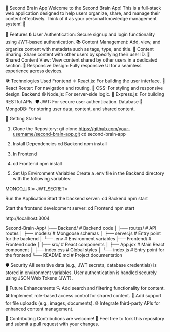 🧠 Second Brain App
Welcome to the Second Brain App! This is a full-stack web application designed to help users organize, share, and manage their content effectively. Think of it as your personal knowledge management system! 🚀

🌟 Features
🔒 User Authentication: Secure signup and login functionality using JWT-based authentication.
📚 Content Management: Add, view, and organize content with metadata such as tags, type, and title.
🤝 Content Sharing: Share content with other users by specifying their user ID.
👀 Shared Content View: View content shared by other users in a dedicated section.
📱 Responsive Design: Fully responsive UI for a seamless experience across devices.

🛠️ Technologies Used
Frontend
⚛️ React.js: For building the user interface.
🧭 React Router: For navigation and routing.
🎨 CSS: For styling and responsive design.
Backend
🟢 Node.js: For server-side logic.
🚀 Express.js: For building RESTful APIs.
🛡️ JWT: For secure user authentication.
Database
🍃 MongoDB: For storing user data, content, and shared content.

🚀 Getting Started
1. Clone the Repository:
  git clone https://github.com/your-username/second-brain-app.git
cd second-brain-app
2. Install Dependencies
cd Backend
npm install
3. In Frontend
4. cd Frontend
npm install

3. Set Up Environment Variables
Create a .env file in the Backend directory with the following variables:

MONGO_URI=<your-mongodb-connection-string>
JWT_SECRET=<your-jwt-secret>

Run the Application
Start the backend server:
cd Backend
npm start

Start the frontend development server:
cd Frontend
npm start

http://localhost:3004

Second-Brain-App/
├── Backend/                # Backend code
│   ├── routes/             # API routes
│   ├── models/             # Mongoose schemas
│   ├── server.js           # Entry point for the backend
│   └── .env                # Environment variables
├── Frontend/               # Frontend code
│   ├── src/                # React components
│   ├── App.jsx             # Main React component
│   ├── index.css           # Global styles
│   └── index.js            # Entry point for the frontend
└── README.md               # Project documentation

🛡️ Security
All sensitive data (e.g., JWT secrets, database credentials) is stored in environment variables.
User authentication is handled securely using JSON Web Tokens (JWT).


🌱 Future Enhancements
🔍 Add search and filtering functionality for content.
🛠️ Implement role-based access control for shared content.
📂 Add support for file uploads (e.g., images, documents).
🌐 Integrate third-party APIs for enhanced content management.

🤝 Contributing
Contributions are welcome! 🎉
Feel free to fork this repository and submit a pull request with your changes.
